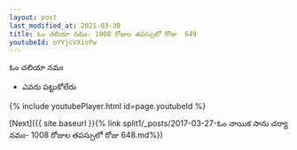 ```yaml
---
layout: post
last_modified_at: 2021-03-30
title: ఓం చలియా నమః- 1008 రోజుల తపస్సులో రోజు  649
youtubeId: oYYjcVXisPw
---
```

 
 
 ఓం చలియా నమః  
 
 - ఎవరు పట్టుకోలేరు 
 
  
 
  
 
 
 
 
 
 


{% include youtubePlayer.html id=page.youtubeId %}
 
[Next]({{ site.baseurl }}{% link  split1/_posts/2017-03-27-ఓం నాయిక సాను చర్యా నమః- 1008 రోజుల తపస్సులో రోజు  648.md%})
 
